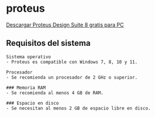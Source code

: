 # proteus
[Descargar Proteus Design Suite 8 gratis para PC](https://www.bysmax.com/blog/proteus/como-descargar-e-instalar-proteus)

## Requisitos del sistema
    Sistema operativo
    - Proteus es compatible con Windows 7, 8, 10 y 11.
    
    Procesador
    - Se recomienda un procesador de 2 GHz o superior.
    
    ### Memoria RAM
    - Se recomienda al menos 4 GB de RAM.
    
    ### Espacio en disco
    - Se necesitan al menos 2 GB de espacio libre en disco.
